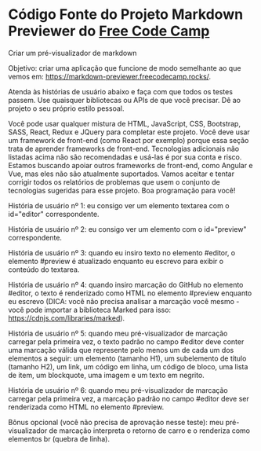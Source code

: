 # Código Fonte do Projeto Markdown Previewer do [Free Code Camp](https://www.freecodecamp.org/)

Criar um pré-visualizador de markdown

Objetivo: criar uma aplicação que funcione de modo semelhante ao que vemos em: https://markdown-previewer.freecodecamp.rocks/.

Atenda às histórias de usuário abaixo e faça com que todos os testes passem. Use quaisquer bibliotecas ou APIs de que você precisar. Dê ao projeto o seu próprio estilo pessoal.

Você pode usar qualquer mistura de HTML, JavaScript, CSS, Bootstrap, SASS, React, Redux e JQuery para completar este projeto. Você deve usar um framework de front-end (como React por exemplo) porque essa seção trata de aprender frameworks de front-end. Tecnologias adicionais não listadas acima não são recomendadas e usá-las é por sua conta e risco. Estamos buscando apoiar outros frameworks de front-end, como Angular e Vue, mas eles não são atualmente suportados. Vamos aceitar e tentar corrigir todos os relatórios de problemas que usem o conjunto de tecnologias sugeridas para esse projeto. Boa programação para você!

História de usuário nº 1: eu consigo ver um elemento textarea com o id="editor" correspondente.

História de usuário nº 2: eu consigo ver um elemento com o id="preview" correspondente.

História de usuário nº 3: quando eu insiro texto no elemento #editor, o elemento #preview é atualizado enquanto eu escrevo para exibir o conteúdo do textarea.

História de usuário nº 4: quando insiro marcação do GitHub no elemento #editor, o texto é renderizado como HTML no elemento #preview enquanto eu escrevo (DICA: você não precisa analisar a marcação você mesmo - você pode importar a biblioteca Marked para isso: https://cdnjs.com/libraries/marked).

História de usuário nº 5: quando meu pré-visualizador de marcação carregar pela primeira vez, o texto padrão no campo #editor deve conter uma marcação válida que represente pelo menos um de cada um dos elementos a seguir: um elemento (tamanho H1), um subelemento de título (tamanho H2), um link, um código em linha, um código de bloco, uma lista de item, um blockquote, uma imagem e um texto em negrito.

História de usuário nº 6: quando meu pré-visualizador de marcação carregar pela primeira vez, a marcação padrão no campo #editor deve ser renderizada como HTML no elemento #preview.

Bônus opcional (você não precisa de aprovação nesse teste): meu pré-visualizador de marcação interpreta o retorno de carro e o renderiza como elementos br (quebra de linha).
